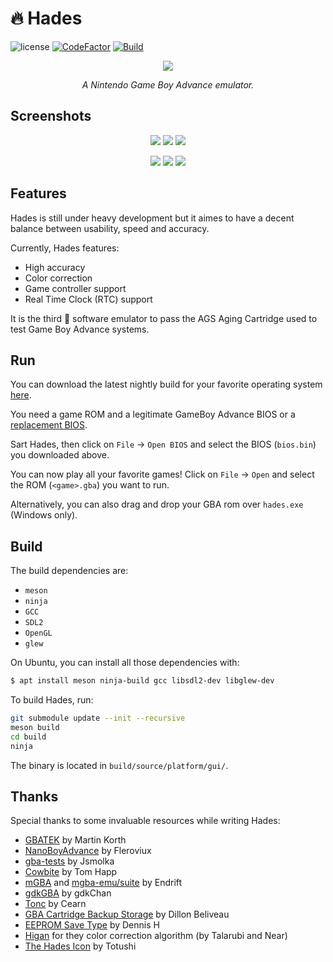 # 🔥 Hades

![license](https://img.shields.io/github/license/arignir/hades)
[![CodeFactor](https://www.codefactor.io/repository/github/arignir/hades/badge/master)](https://www.codefactor.io/repository/github/arignir/hades/overview/master)
[![Build](https://github.com/Arignir/Hades/actions/workflows/main.yml/badge.svg)](https://github.com/Arignir/Hades/actions/workflows/main.yml)

<p align="center"><img src="https://i.imgur.com/4OrVpX2.png"></p>
<p align="center"><i>A Nintendo Game Boy Advance emulator.</i></p>

## Screenshots

<p align="center">
  <img src="https://i.imgur.com/29JPzmU.png">
  <img src="https://i.imgur.com/kyEfEam.png">
  <img src="https://i.imgur.com/c84TjGW.png">
</p>
<p align="center">
  <img src="https://i.imgur.com/WGCHWJv.png">
  <img src="https://i.imgur.com/0LMmkRD.png">
  <img src="https://i.imgur.com/pbdR5AN.png">
</p>

## Features

Hades is still under heavy development but it aimes to have a decent balance between usability, speed and accuracy.

Currently, Hades features:
  - High accuracy
  - Color correction
  - Game controller support
  - Real Time Clock (RTC) support

It is the third 🥉 software emulator to pass the AGS Aging Cartridge used to test Game Boy Advance systems.

## Run

You can download the latest nightly build for your favorite operating system [here](https://nightly.link/Arignir/Hades/workflows/main/master).

You need a game ROM and a legitimate GameBoy Advance BIOS or a [replacement BIOS](https://github.com/Cult-of-GBA/BIOS/blob/master/bios.bin).

Sart Hades, then click on `File` -> `Open BIOS` and select the BIOS (`bios.bin`) you downloaded above.

You can now play all your favorite games! Click on `File` -> `Open` and select the ROM (`<game>.gba`) you want to run.

Alternatively, you can also drag and drop your GBA rom over `hades.exe` (Windows only).

## Build

The build dependencies are:

  - `meson`
  - `ninja`
  - `GCC`
  - `SDL2`
  - `OpenGL`
  - `glew`

On Ubuntu, you can install all those dependencies with:

```bash
$ apt install meson ninja-build gcc libsdl2-dev libglew-dev
```

To build Hades, run:

```bash
git submodule update --init --recursive
meson build
cd build
ninja
```

The binary is located in `build/source/platform/gui/`.

## Thanks

Special thanks to some invaluable resources while writing Hades:

  - [GBATEK](https://problemkaputt.de/gbatek.htm) by Martin Korth
  - [NanoBoyAdvance](https://github.com/fleroviux/NanoBoyAdvance/) by Fleroviux
  - [gba-tests](https://github.com/jsmolka/gba-tests) by Jsmolka
  - [Cowbite](https://www.cs.rit.edu/~tjh8300/CowBite/CowBiteSpec.htm) by Tom Happ
  - [mGBA](https://mgba.io/) and [mgba-emu/suite](https://github.com/mgba-emu/suite) by Endrift
  - [gdkGBA](https://github.com/gdkchan/gdkGBA/) by gdkChan
  - [Tonc](https://www.coranac.com/tonc/text/toc.htm) by Cearn
  - [GBA Cartridge Backup Storage](https://dillonbeliveau.com/2020/06/05/GBA-FLASH.html) by Dillon Beliveau
  - [EEPROM Save Type](https://densinh.github.io/DenSinH/emulation/2021/02/01/gba-eeprom.html) by Dennis H
  - [Higan](https://near.sh/articles/video/color-emulation) for they color correction algorithm (by Talarubi and Near)
  - [The Hades Icon](https://totushi.com/) by Totushi
